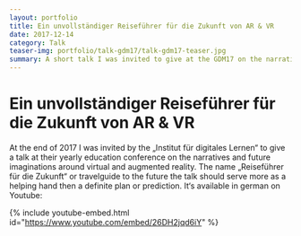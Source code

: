 ```yaml
---
layout: portfolio
title: Ein unvollständiger Reiseführer für die Zukunft von AR & VR
date: 2017-12-14
category: Talk
teaser-img: portfolio/talk-gdm17/talk-gdm17-teaser.jpg
summary: A short talk I was invited to give at the GDM17 on the narratives around AR and VR.
---
```

# Ein unvollständiger Reiseführer für die Zukunft von AR & VR
At the end of 2017 I was invited by the „Institut für digitales Lernen“ to give a talk at their yearly education conference on the narratives and future imaginations around virtual and augmented reality.
The name „Reiseführer für die Zukunft“ or travelguide to the future the talk should serve more as a helping hand then a definite plan or prediction.
It‘s available in german on Youtube:

{% include youtube-embed.html id="https://www.youtube.com/embed/26DH2jqd6iY" %}
